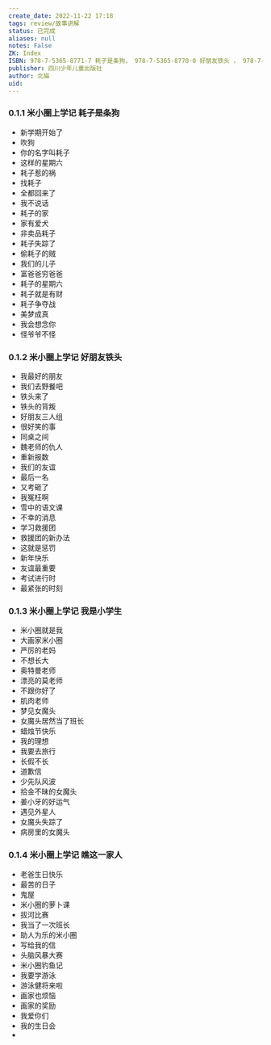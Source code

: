 ```yaml
---
create_date: 2022-11-22 17:18
tags: review/故事讲解
status: 已完成
aliases: null
notes: False
ZK: Index
ISBN: 978-7-5365-8771-7 耗子是条狗， 978-7-5365-8770-0 好朋友铁头 ， 978-7-5365-8769-4 我是小学生， 978-7-5365-8772-4 瞧这一家人
publisher: 四川少年儿童出版社
author: 北猫
uid: 
---
```


### 0.1.1 米小圈上学记 耗子是条狗

- 新学期开始了
- 吹狗
- 你的名字叫耗子
- 这样的星期六
- 耗子惹的祸
- 找耗子
- 全都回来了
- 我不说话
- 耗子的家
- 家有爱犬
- 非卖品耗子
- 耗子失踪了
- 偷耗子的贼
- 我们的儿子
- 富爸爸穷爸爸
- 耗子的星期六
- 耗子就是有财
- 耗子争夺战
- 美梦成真
- 我会想念你
- 怪爷爷不怪

### 0.1.2 米小圈上学记 好朋友铁头

- 我最好的朋友
- 我们去野餐吧
- 铁头来了
- 铁头的背叛
- 好朋友三人组
- 很好笑的事
- 同桌之间
- 魏老师的仇人
- 重新报数
- 我们的友谊
- 最后一名
- 又考砸了
- 我冤枉啊
- 雪中的语文课
- 不幸的消息
- 学习救援团
- 救援团的新办法
- 这就是惩罚
- 新年快乐
- 友谊最重要
- 考试进行时
- 最紧张的时刻

### 0.1.3 米小圈上学记 我是小学生

- 米小圈就是我
- 大画家米小圈
- 严厉的老妈
- 不想长大
- 奥特曼老师
- 漂亮的莫老师
- 不跟你好了
- 肌肉老师
- 梦见女魔头
- 女魔头居然当了班长
- 蜡烛节快乐
- 我的理想
- 我要去旅行
- 长假不长
- 道歉信
- 少先队风波
- 拾金不昧的女魔头
- 姜小牙的好运气
- 遇见外星人
- 女魔头失踪了
- 病房里的女魔头

### 0.1.4 米小圈上学记 瞧这一家人

- 老爸生日快乐
- 最苦的日子
- 鬼屋
- 米小圈的萝卜课
- 拔河比赛
- 我当了一次班长
- 助人为乐的米小圈
- 写给我的信
- 头脑风暴大赛
- 米小圈钓鱼记
- 我要学游泳
- 游泳健将来啦
- 画家也烦恼
- 画家的奖励
- 我爱你们
- 我的生日会
- 